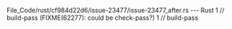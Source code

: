 File_Code/rust/cf984d22d6/issue-23477/issue-23477_after.rs --- Rust
1 // build-pass (FIXME(62277): could be check-pass?)                                                                                                         1 // build-pass

